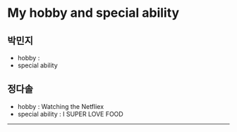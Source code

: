 # My hobby and special ability
## 박민지
- hobby : 
- special ability

## 정다솔
- hobby : Watching the Netfliex
- special ability : I SUPER LOVE FOOD
* * *
